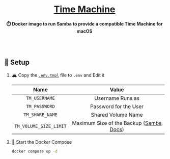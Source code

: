 <h1 align="center">
<a href="https://github.com/mbentley/docker-timemachine">Time Machine</a>
</h1>

<div align="center">

**⏱️ Docker image to run Samba to provide a compatible Time Machine for macOS**

</div>

<br /><br />

## 🔧 Setup

1. 🏔️ Copy the [`.env.tmpl`](./.env.tmpl) file to `.env` and Edit it

   |          Name          |                   Value                   |
   | :--------------------: | :---------------------------------------: |
   |     `TM_USERNAME`      |             Username Runs as              |
   |     `TM_PASSWORD`      |           Password for the User           |
   |    `TM_SHARE_NAME`     |            Shared Volume Name             |
   | `TM_VOLUME_SIZE_LIMIT` | Maximum Size of the Backup ([Samba Docs]) |

   [Samba Docs]: https://www.samba.org/samba/docs/current/man-html/vfs_fruit.8

2. 🚀 Start the Docker Compose

   ```sh
   docker compose up -d
   ```
